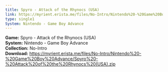 ```yaml
---
title: Spyro - Attack of the Rhynocs (USA)
link: https://myrient.erista.me/files/No-Intro/Nintendo%20-%20Game%20Boy%20Advance/Spyro%20-%20Attack%20of%20the%20Rhynocs%20(USA).zip
type: single1
System: Nintendo - Game Boy Advance
---
```

<b>Game:</b> Spyro - Attack of the Rhynocs (USA)<br>
<b>System:</b> Nintendo - Game Boy Advance<br>
<b>Collection:</b> No-Intro<br>
<b>Download:</b> https://myrient.erista.me/files/No-Intro/Nintendo%20-%20Game%20Boy%20Advance/Spyro%20-%20Attack%20of%20the%20Rhynocs%20(USA).zip